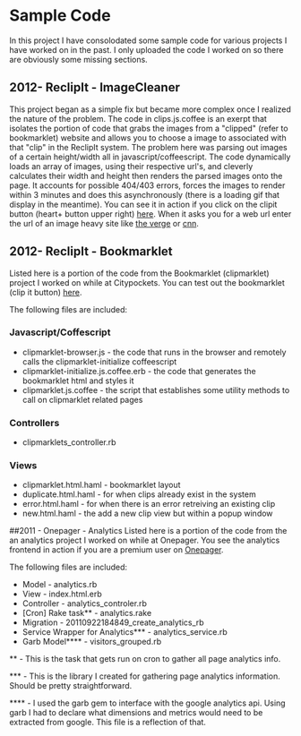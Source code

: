 # Sample Code
In this project I have consolodated some sample code for various projects I have worked on in the past. I only uploaded the code I worked on so there are obviously some missing sections.

## 2012- ReclipIt - ImageCleaner
This project began as a simple fix but became more complex once I realized the nature of the problem. The code in clips.js.coffee is an exerpt that isolates the portion of code that grabs the images from a "clipped" (refer to bookmarklet) website and allows you to choose a image to associated with that "clip" in the ReclipIt system. The problem here was parsing out images of a certain height/width all in javascript/coffeescript. The code dynamically loads an array of images, using their respective url's, and cleverly calculates their width and height then renders the parsed images onto the page. It accounts for possible 404/403 errors, forces the images to render within 3 minutes and does this asynchronously (there is a loading gif that display in the meantime). You can see it in action if you click on the clipit button (heart+ button upper right) [here](http://reclipit.com/). When it asks you for a web url enter the url of an image heavy site like [the verge](http://theverge.com) or [cnn](http://cnn.com).


## 2012- ReclipIt - Bookmarklet
Listed here is a portion of the code from the Bookmarklet (clipmarklet) project I worked on while at Citypockets. You can test out the bookmarklet (clip it button) [here](http://reclipit.com/about/clip-it-button).

The following files are included:

### Javascript/Coffescript
- clipmarklet-browser.js - the code that runs in the browser and remotely calls the clipmarklet-initialize coffeescript
- clipmarklet-initialize.js.coffee.erb - the code that generates the bookmarklet html and styles it
- clipmarklet.js.coffee - the script that establishes some utility methods to call on clipmarklet related pages

### Controllers
- clipmarklets_controller.rb

### Views
- clipmarklet.html.haml - bookmarklet layout
- duplicate.html.haml - for when clips already exist in the system
- error.html.haml - for when there is an error retreiving an existing clip
- new.html.haml - the add a new clip view but within a popup window

##2011 - Onepager - Analytics
Listed here is a portion of the code from the an analytics project I worked on while at Onepager. You see the analytics frontend in action if you are a premium user on [Onepager](http://onepagerapp.com).

The following files are included:

- Model - analytics.rb
- View - index.html.erb
- Controller - analytics_controler.rb
- [Cron] Rake task** - analytics.rake
- Migration - 20110922184849_create_analytics_rb
- Service Wrapper for Analytics*** - analytics_service.rb
- Garb Model**** - visitors_grouped.rb

** - This is the task that gets run on cron to gather all page analytics info.

*** - This is the library I created for gathering page analytics information. Should be pretty straightforward.

**** - I used the garb gem to interface with the google analytics api. Using garb I had to declare what dimensions and metrics
would need to be extracted from google. This file is a reflection of that.